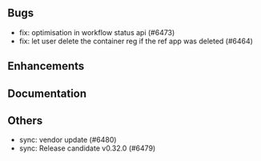 ## Bugs
- fix: optimisation in workflow status api (#6473)
- fix: let user delete the container reg if the ref app was deleted (#6464)
## Enhancements
## Documentation
## Others
- sync: vendor update (#6480)
- sync: Release candidate v0.32.0 (#6479)
